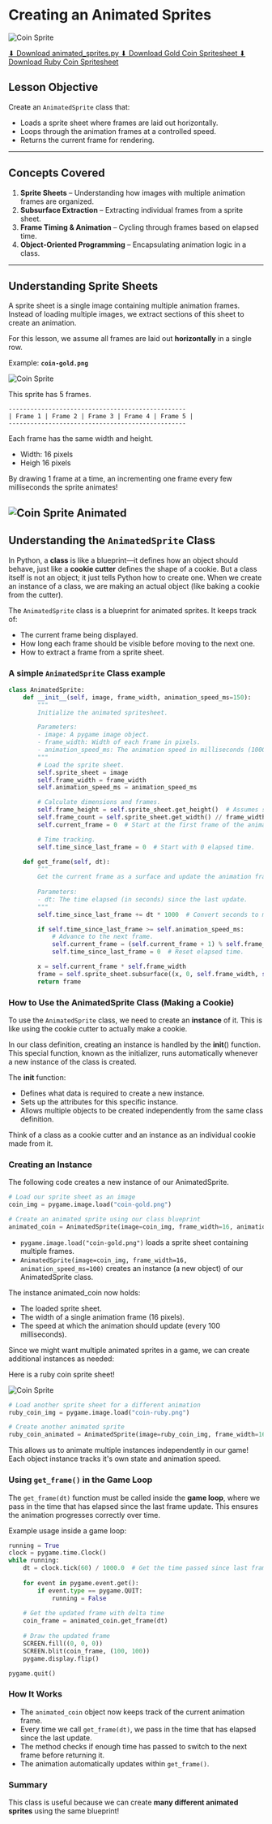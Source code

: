 # Creating an Animated Sprites

![Coin Sprite](../ruby-gold-animated.gif)

<a href="../animated_sprites.py" download class="md-button md-button--primary">
    ⬇ Download animated_sprites.py
</a>

<a href="../coin-gold.png" download class="md-button md-button--primary">
    ⬇ Download Gold Coin Spritesheet
</a>

<a href="../coin-ruby.png" download class="md-button md-button--primary">
    ⬇ Download Ruby Coin Spritesheet
</a>

## **Lesson Objective**

Create an `AnimatedSprite` class that:

- Loads a sprite sheet where frames are laid out horizontally.
- Loops through the animation frames at a controlled speed.
- Returns the current frame for rendering.

---

## **Concepts Covered**

1. **Sprite Sheets** – Understanding how images with multiple animation frames are organized.
2. **Subsurface Extraction** – Extracting individual frames from a sprite sheet.
3. **Frame Timing & Animation** – Cycling through frames based on elapsed time.
4. **Object-Oriented Programming** – Encapsulating animation logic in a class.

---

## Understanding Sprite Sheets

A sprite sheet is a single image containing multiple animation frames. Instead of loading multiple images, we extract sections of this sheet to create an animation.

For this lesson, we assume all frames are laid out **horizontally** in a single row.

Example: **`coin-gold.png`**

![Coin Sprite](../coin-gold.png)

This sprite has 5 frames.

```
-------------------------------------------------
| Frame 1 | Frame 2 | Frame 3 | Frame 4 | Frame 5 |
-------------------------------------------------
```

Each frame has the same width and height.  

- Width: 16 pixels
- Heigh  16 pixels

By drawing 1 frame at a time, an incrementing one frame every few milliseconds the sprite animates!

![Coin Sprite Animated](../coin-gold-animated.gif)
---

## Understanding the `AnimatedSprite` Class

In Python, a **class** is like a blueprint—it defines how an object should behave, just like a **cookie cutter** defines the shape of a cookie. But a class itself is not an object; it just tells Python how to create one. When we create an instance of a class, we are making an actual object (like baking a cookie from the cutter).

The `AnimatedSprite` class is a blueprint for animated sprites. It keeps track of:

- The current frame being displayed.
- How long each frame should be visible before moving to the next one.
- How to extract a frame from a sprite sheet.

### A simple `AnimatedSprite` Class example

```python
class AnimatedSprite:
    def __init__(self, image, frame_width, animation_speed_ms=150):
        """
        Initialize the animated spritesheet.

        Parameters:
        - image: A pygame image object.
        - frame_width: Width of each frame in pixels.
        - animation_speed_ms: The animation speed in milliseconds (1000 ms = 1 second).
        """
        # Load the sprite sheet.
        self.sprite_sheet = image
        self.frame_width = frame_width
        self.animation_speed_ms = animation_speed_ms

        # Calculate dimensions and frames.
        self.frame_height = self.sprite_sheet.get_height()  # Assumes sprite sheets are organized horizontally.
        self.frame_count = self.sprite_sheet.get_width() // frame_width  # Integer division
        self.current_frame = 0  # Start at the first frame of the animation.

        # Time tracking.
        self.time_since_last_frame = 0  # Start with 0 elapsed time.

    def get_frame(self, dt):
        """
        Get the current frame as a surface and update the animation frame if enough time has passed.
        
        Parameters:
        - dt: The time elapsed (in seconds) since the last update.
        """
        self.time_since_last_frame += dt * 1000  # Convert seconds to milliseconds.

        if self.time_since_last_frame >= self.animation_speed_ms:
            # Advance to the next frame.
            self.current_frame = (self.current_frame + 1) % self.frame_count
            self.time_since_last_frame = 0  # Reset elapsed time.

        x = self.current_frame * self.frame_width
        frame = self.sprite_sheet.subsurface((x, 0, self.frame_width, self.frame_height))
        return frame
```

### How to Use the AnimatedSprite Class (Making a Cookie)

To use the `AnimatedSprite` class, we need to create an **instance** of it. This is like using the cookie cutter to actually make a cookie.  

In our class definition, creating an instance is handled by the __init__() function. This special function, known as the initializer, runs automatically whenever a new instance of the class is created.

The __init__ function:

- Defines what data is required to create a new instance.
- Sets up the attributes for this specific instance.
- Allows multiple objects to be created independently from the same class definition.

Think of a class as a cookie cutter and an instance as an individual cookie made from it.

### Creating an Instance
The following code creates a new instance of our AnimatedSprite.

```python
# Load our sprite sheet as an image
coin_img = pygame.image.load("coin-gold.png")

# Create an animated sprite using our class blueprint
animated_coin = AnimatedSprite(image=coin_img, frame_width=16, animation_speed_ms=100)
```

- `pygame.image.load("coin-gold.png")` loads a sprite sheet containing multiple frames.
- `AnimatedSprite(image=coin_img, frame_width=16, animation_speed_ms=100)` creates an instance (a new object) of our AnimatedSprite class.

The instance animated_coin now holds:

- The loaded sprite sheet.
- The width of a single animation frame (16 pixels).
- The speed at which the animation should update (every 100 milliseconds).

Since we might want multiple animated sprites in a game, we can create additional instances as needed:

Here is a ruby coin sprite sheet!

![Coin Sprite](../coin-gold.png)

```python
# Load another sprite sheet for a different animation
ruby_coin_img = pygame.image.load("coin-ruby.png")

# Create another animated sprite
ruby_coin_animated = AnimatedSprite(image=ruby_coin_img, frame_width=16, animation_speed_ms=80)
```

This allows us to animate multiple instances independently in our game!  Each object instance tracks it's own state and animation speed.

### Using `get_frame()` in the Game Loop

The `get_frame(dt)` function must be called inside the **game loop**, where we pass in the time that has elapsed since the last frame update. This ensures the animation progresses correctly over time.

Example usage inside a game loop:

```python
running = True
clock = pygame.time.Clock()
while running:
    dt = clock.tick(60) / 1000.0  # Get the time passed since last frame in seconds
    
    for event in pygame.event.get():
        if event.type == pygame.QUIT:
            running = False
    
    # Get the updated frame with delta time
    coin_frame = animated_coin.get_frame(dt)
    
    # Draw the updated frame
    SCREEN.fill((0, 0, 0))
    SCREEN.blit(coin_frame, (100, 100))
    pygame.display.flip()

pygame.quit()
```

### How It Works

- The `animated_coin` object now keeps track of the current animation frame.
- Every time we call `get_frame(dt)`, we pass in the time that has elapsed since the last update.
- The method checks if enough time has passed to switch to the next frame before returning it.
- The animation automatically updates within `get_frame()`.

### Summary

This class is useful because we can create **many different animated sprites** using the same blueprint!